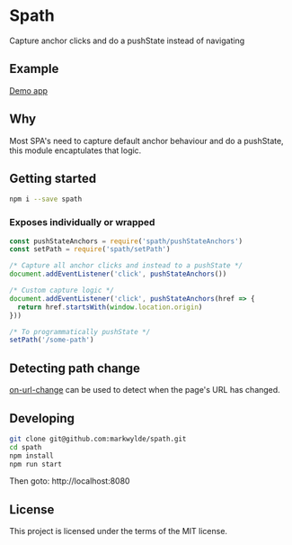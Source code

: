 # Spath

Capture anchor clicks and do a pushState instead of navigating

## Example

[Demo app](https://spath.onrender.com)

## Why

Most SPA's need to capture default anchor behaviour and do a pushState, this module encaptulates that logic.

## Getting started

```bash
npm i --save spath
```

### Exposes individually or wrapped

```js
const pushStateAnchors = require('spath/pushStateAnchors')
const setPath = require('spath/setPath')

/* Capture all anchor clicks and instead to a pushState */
document.addEventListener('click', pushStateAnchors())

/* Custom capture logic */
document.addEventListener('click', pushStateAnchors(href => {
  return href.startsWith(window.location.origin)
}))

/* To programmatically pushState */
setPath('/some-path')
```

## Detecting path change

[on-url-change](https://www.npmjs.com/package/on-url-change) can be used to detect when the page's URL has changed.

## Developing

```bash
git clone git@github.com:markwylde/spath.git
cd spath
npm install
npm run start
```

Then goto:
http://localhost:8080

## License
This project is licensed under the terms of the MIT license.
